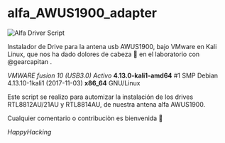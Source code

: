 # alfa_AWUS1900_adapter

![Alfa Driver Script](https://raw.githubusercontent.com/tpxSecurity/alfa_AWUS1900_adapter/master/ALFA_drivers.png)


Instalador de Drive para la antena usb AWUS1900, bajo VMware en Kali Linux, que nos ha dado dolores de cabeza :shit: en el laboratorio con @gearcapitan .

*VMWARE fusion 10 (USB3.0) Activo*
**4.13.0-kali1-amd64** #1 SMP Debian 4.13.10-1kali1 (2017-11-03) **x86_64** GNU/Linux


Este script se realizo para automizar la instalación de los drives RTL8812AU/21AU y RTL8814AU, de nuestra antena alfa AWUS1900.

Cualquier comentario o contribuciòn es bienvenida 🚀

_HappyHacking_





